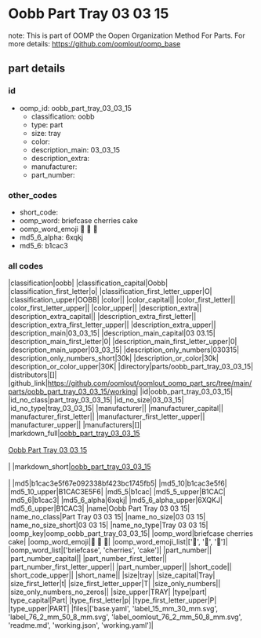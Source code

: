 # Oobb Part Tray 03 03 15  

note: This is part of OOMP the Oopen Organization Method For Parts. For more details: https://github.com/oomlout/oomp_base

##  part details





### id
* oomp_id: oobb_part_tray_03_03_15
  * classification: oobb
  * type: part
  * size: tray
  * color: 
  * description_main: 03_03_15
  * description_extra: 
  * manufacturer: 
  * part_number: 

### other_codes
* short_code: 
* oomp_word: briefcase cherries cake
* oomp_word_emoji :briefcase: :cherries: :cake:
* md5_6_alpha: 6xqkj
* md5_6: b1cac3

### all codes 
|classification|oobb|
|classification_capital|Oobb|
|classification_first_letter|o|
|classification_first_letter_upper|O|
|classification_upper|OOBB|
|color||
|color_capital||
|color_first_letter||
|color_first_letter_upper||
|color_upper||
|description_extra||
|description_extra_capital||
|description_extra_first_letter||
|description_extra_first_letter_upper||
|description_extra_upper||
|description_main|03_03_15|
|description_main_capital|03 03.15|
|description_main_first_letter|0|
|description_main_first_letter_upper|0|
|description_main_upper|03_03_15|
|description_only_numbers|030315|
|description_only_numbers_short|30k|
|description_or_color|30k|
|description_or_color_upper|30K|
|directory|parts/oobb_part_tray_03_03_15|
|distributors|[]|
|github_link|https://github.com/oomlout/oomlout_oomp_part_src/tree/main/parts/oobb_part_tray_03_03_15/working|
|id|oobb_part_tray_03_03_15|
|id_no_class|part_tray_03_03_15|
|id_no_size|03_03_15|
|id_no_type|tray_03_03_15|
|manufacturer||
|manufacturer_capital||
|manufacturer_first_letter||
|manufacturer_first_letter_upper||
|manufacturer_upper||
|manufacturers|[]|
|markdown_full|[oobb_part_tray_03_03_15](https://github.com/oomlout/oomlout_oomp_part_src/tree/main/parts/oobb_part_tray_03_03_15/working)<br>[](https://github.com/oomlout/oomlout_oomp_part_src/tree/main/parts/oobb_part_tray_03_03_15/working)<br>[Oobb Part Tray 03 03 15](https://github.com/oomlout/oomlout_oomp_part_src/tree/main/parts/oobb_part_tray_03_03_15/working)<br><br>|
|markdown_short|[oobb_part_tray_03_03_15](https://github.com/oomlout/oomlout_oomp_part_src/tree/main/parts/oobb_part_tray_03_03_15/working)<br><br>|
|md5|b1cac3e5f67e092338bf423bc1745fb5|
|md5_10|b1cac3e5f6|
|md5_10_upper|B1CAC3E5F6|
|md5_5|b1cac|
|md5_5_upper|B1CAC|
|md5_6|b1cac3|
|md5_6_alpha|6xqkj|
|md5_6_alpha_upper|6XQKJ|
|md5_6_upper|B1CAC3|
|name|Oobb Part Tray 03 03 15|
|name_no_class|Part Tray 03 03 15|
|name_no_size|03 03 15|
|name_no_size_short|03 03 15|
|name_no_type|Tray 03 03 15|
|oomp_key|oomp_oobb_part_tray_03_03_15|
|oomp_word|briefcase cherries cake|
|oomp_word_emoji|:briefcase: :cherries: :cake:|
|oomp_word_emoji_list|[':briefcase:', ':cherries:', ':cake:']|
|oomp_word_list|['briefcase', 'cherries', 'cake']|
|part_number||
|part_number_capital||
|part_number_first_letter||
|part_number_first_letter_upper||
|part_number_upper||
|short_code||
|short_code_upper||
|short_name||
|size|tray|
|size_capital|Tray|
|size_first_letter|t|
|size_first_letter_upper|T|
|size_only_numbers||
|size_only_numbers_no_zeros||
|size_upper|TRAY|
|type|part|
|type_capital|Part|
|type_first_letter|p|
|type_first_letter_upper|P|
|type_upper|PART|
|files|['base.yaml', 'label_15_mm_30_mm.svg', 'label_76_2_mm_50_8_mm.svg', 'label_oomlout_76_2_mm_50_8_mm.svg', 'readme.md', 'working.json', 'working.yaml']|
